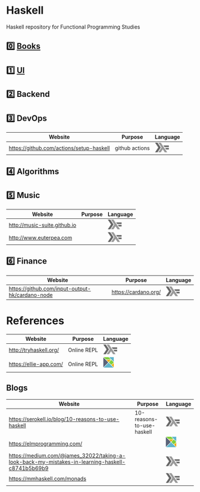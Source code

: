 # Haskell

Haskell repository for Functional Programming Studies

## :zero: [Books](Books)

## :one: [UI](UI)

## :two: Backend

## :three: DevOps

|          Website                        | Purpose                      |  Language |
|-----------------------------------------|------------------------------|-----------|
| https://github.com/actions/setup-haskell| github actions               | <img src="images/602px-Haskell-Logo.svg.png" width=37 height=26><img>   |

## :four: Algorithms 


## :five: Music

|          Website                        | Purpose                      |  Language |
|-----------------------------------------|------------------------------|-----------|
| http://music-suite.github.io            |                              | <img src="images/602px-Haskell-Logo.svg.png" width=37 height=26><img>   |
| http://www.euterpea.com                 |                              | <img src="images/602px-Haskell-Logo.svg.png" width=37 height=26><img>   |

## :six: Finance

|          Website                        | Purpose                      |  Language |
|-----------------------------------------|------------------------------|-----------|
| https://github.com/input-output-hk/cardano-node | https://cardano.org/ | <img src="images/602px-Haskell-Logo.svg.png" width=37 height=26><img>   |


# References



|          Website                        | Purpose                      |  Language |
|-----------------------------------------|------------------------------|-----------|
| http://tryhaskell.org/                  | Online REPL                  |  <img src="images/602px-Haskell-Logo.svg.png" width=37 height=26><img>   |
| https://ellie-app.com/                  | Online REPL                  |  <sup><img src="images/elm-logo.png" width=28px height=28px><img></sup>   |

## Blogs

|          Website                        | Purpose                      |  Language |
|-----------------------------------------|------------------------------|-----------|
| https://serokell.io/blog/10-reasons-to-use-haskell | 10-reasons-to-use-haskell | <img src="images/602px-Haskell-Logo.svg.png" width=37 height=26><img>   |
| https://elmprogramming.com/ | |   <sup><img src="images/elm-logo.png" width=28px height=28px><img></sup>   |
| https://medium.com/@james_32022/taking-a-look-back-my-mistakes-in-learning-haskell-c8741b5b69b9 | |  <img src="images/602px-Haskell-Logo.svg.png" width=37 height=26><img>   |
| https://mmhaskell.com/monads |  |  <img src="images/602px-Haskell-Logo.svg.png" width=37 height=26><img>   |
